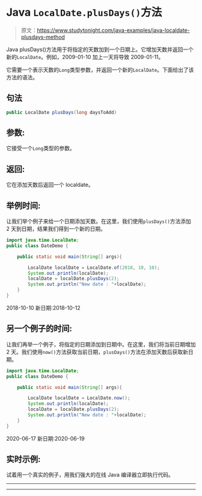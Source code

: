 # Java `LocalDate.plusDays()`方法

> 原文：<https://www.studytonight.com/java-examples/java-localdate-plusdays-method>

Java plusDays()方法用于将指定的天数加到一个日期上。它增加天数并返回一个新的`LocalDate`。例如，2009-01-10 加上一天将导致 2009-01-11。

它需要一个表示天数的`Long`类型参数，并返回一个新的`LocalDate`。下面给出了该方法的语法。

## 句法

```java
public LocalDate plusDays(long daysToAdd)
```

## 参数:

它接受一个`Long`类型的参数。

## 返回:

它在添加天数后返回一个 localdate。

## 举例时间:

让我们举个例子来给一个日期添加天数。在这里，我们使用`plusDays()`方法添加 2 天到日期，结果我们得到一个新的日期。

```java
import java.time.LocalDate; 
public class DateDemo {

	public static void main(String[] args){  

		LocalDate localDate = LocalDate.of(2018, 10, 10);
		System.out.println(localDate);
		localDate = localDate.plusDays(2);
		System.out.println("New date : "+localDate);
	}
}
```

2018-10-10
新日期:2018-10-12

## 另一个例子的时间:

让我们再举一个例子，将指定的日期添加到日期中。在这里，我们将当前日期增加 2 天。我们使用`now()`方法获取当前日期，`plusDays()`方法在添加天数后获取新日期。

```java
import java.time.LocalDate; 
public class DateDemo {

	public static void main(String[] args){  

		LocalDate localDate = LocalDate.now();
		System.out.println(localDate);
		localDate = localDate.plusDays(2);
		System.out.println("New date : "+localDate);
	}
}
```

2020-06-17
新日期:2020-06-19

## 实时示例:

试着用一个真实的例子，用我们强大的在线 Java 编译器立即执行代码。

* * *

* * *